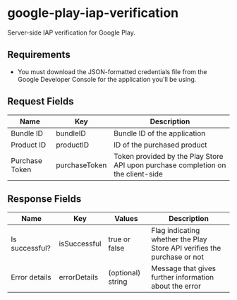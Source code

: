 # google-play-iap-verification
Server-side IAP verification for Google Play.

## Requirements

* You must download the JSON-formatted credentials file from the Google Developer Console for the application you'll be using.

## Request Fields

| Name | Key | Description |
| ---- | --- | ----------- |
| Bundle ID | bundleID | Bundle ID of the application |
| Product ID | productID | ID of the purchased product |
| Purchase Token | purchaseToken | Token provided by the Play Store API upon purchase completion on the client-side |

## Response Fields

| Name | Key | Values | Description |
| ---- | --- | ------ | ----------- |
| Is successful? | isSuccessful | true or false | Flag indicating whether the Play Store API verifies the purchase or not |
| Error details | errorDetails | (optional) string | Message that gives further information about the error |
